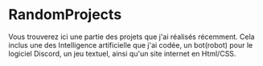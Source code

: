# RandomProjects

Vous trouverez ici une partie des projets que j'ai réalisés récemment. Cela inclus une des Intelligence artificielle que j'ai codée, un bot(robot) pour le logiciel Discord, un jeu textuel, ainsi qu'un site internet en Html/CSS.
